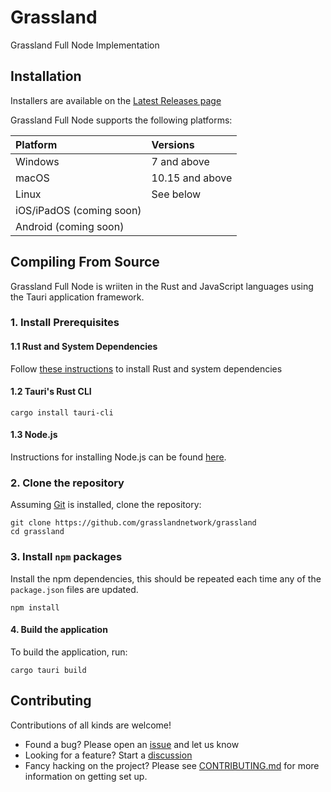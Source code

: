 # Grassland
Grassland Full Node Implementation


## Installation 

Installers are available on the [Latest Releases page](https://github.com/grasslandnetwork/grassland/releases/latest)

Grassland Full Node supports the following platforms:

| Platform                 | Versions        |
| :----------------------- | :-------------- |
| Windows                  | 7 and above     |
| macOS                    | 10.15 and above |
| Linux                    | See below       |
| iOS/iPadOS (coming soon) |                 |
| Android (coming soon)    |                 |


## Compiling From Source 

Grassland Full Node is wriiten in the Rust and JavaScript languages using the Tauri application framework.

### 1. Install Prerequisites 

#### 1.1 Rust and System Dependencies
Follow [these instructions](https://tauri.app/v1/guides/getting-started/prerequisites) to install Rust and system dependencies


#### 1.2 Tauri's Rust CLI 

    cargo install tauri-cli


#### 1.3 Node.js

Instructions for installing Node.js can be found [here](https://nodejs.org/en/download/).


### 2. Clone the repository

Assuming [Git](https://git-scm.com/) is installed, clone the repository:

    git clone https://github.com/grasslandnetwork/grassland
    cd grassland


### 3. Install `npm` packages

Install the npm dependencies, this should be repeated each time any of the `package.json` files are updated.

    npm install


#### 4. Build the application

To build the application, run:

    cargo tauri build



## Contributing

Contributions of all kinds are welcome!

* Found a bug? Please open an [issue](https://github.com/grasslandnetwork/grassland/issues/new) and let us know
* Looking for a feature? Start a [discussion](https://github.com/grasslandnetwork/grassland/discussions/new)
* Fancy hacking on the project? Please see [CONTRIBUTING.md](CONTRIBUTING.md) for more information on getting set up.

